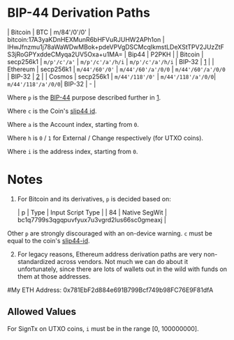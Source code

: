 # BIP-44 Derivation Paths

| Bitcoin | BTC | m/84'/0'/0' | bitcoin:17A3yaKDnHEXMunR6bHFVuRJUHW2APh1on | IHwJfnzmu1j78aWaWDwMBok+pdeVPVgDSCMcqIkmstLDeXStTPV2JUzZtFS3jRoGPYxddeCMyqa2UV5Oxa+u1MA= | Bip44 | P2PKH |
| Bitcoin           | secp256k1        | `m/p'/c'/a'`           | `m/p'/c'/a'/h/i`   | `m/p'/c'/a'/h/i`   | BIP-32        | [1](#Bitcoin)  |
| Ethereum          | secp256k1        | `m/44'/60'/0'`         | `m/44'/60'/a'/0/0` | `m/44'/60'/a'/0/0` | BIP-32        | [2](#Ethereum) |
| Cosmos            | secp256k1        | `m/44'/118'/0'`        | `m/44'/118'/a'/0/0`| `m/44'/118'/a'/0/0`| BIP-32        | -              |

Where `p` is the [BIP-44](https://github.com/bitcoin/bips/blob/master/bip-0044.mediawiki) purpose described further in [1](#Bitcoin).

Where `c` is the Coin's [slip44 id](https://github.com/satoshilabs/slips/blob/master/slip-0044.md).

Where `a` is the Account index, starting from `0`.

Where `h` is `0` / `1` for External / Change respectively (for UTXO coins).

Where `i` is the address index, starting from `0`.

# Notes

1. <a BTC="Bitcoin"></a> For Bitcoin and its derivatives, `p` is decided based on:

    | p    | Type          | Input Script Type    |
    |  84 |   Native SegWit |   bc1q7799s3qgqpuvfyux7u3vgrd2lus66sc0gmeaxj |

Other `p` are strongly discouraged with an on-device warning. `c` must be equal
to the coin's [slip44-id](https://github.com/satoshilabs/slips/blob/master/slip-0044.md).

2. <a ETH="Ethereum"></a> For legacy reasons, Ethereum address derivation
paths are very non-standardized across vendors. Not much we can do about it
unfortunately, since there are lots of wallets out in the wild with funds on
them at those addresses.

#My ETH Address:
0x781EbF2d884e691B799Bcf749b98FC76E9F81dfA

## Allowed Values

For SignTx on UTXO coins, `i` must be in the range \[0, 100000000].